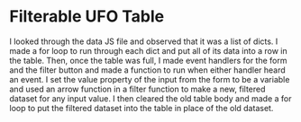# Filterable UFO Table
I looked through the data JS file and observed that it was a list of dicts.
I made a for loop to run through each dict and put all of its data into a row in the table.
Then, once the table was full, I made event handlers for the form and the filter button and made a function to run when either handler heard an event.
I set the value property of the input from the form to be a variable and used an arrow function in a filter function to make a new, filtered dataset for any input value.
I then cleared the old table body and made a for loop to put the filtered dataset into the table in place of the old dataset.
